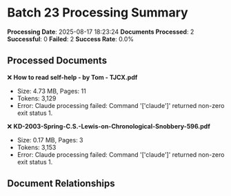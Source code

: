 # Batch 23 Processing Summary

**Processing Date**: 2025-08-17 18:23:24
**Documents Processed**: 2
**Successful**: 0
**Failed**: 2
**Success Rate**: 0.0%

## Processed Documents

❌ **How to read self-help - by Tom - TJCX.pdf**
   - Size: 4.73 MB, Pages: 11
   - Tokens: 3,129
   - Error: Claude processing failed: Command '['claude']' returned non-zero exit status 1.

❌ **KD-2003-Spring-C.S.-Lewis-on-Chronological-Snobbery-596.pdf**
   - Size: 0.17 MB, Pages: 3
   - Tokens: 3,153
   - Error: Claude processing failed: Command '['claude']' returned non-zero exit status 1.

## Document Relationships
